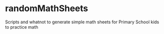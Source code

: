 # randomMathSheets
Scripts and whatnot to generate simple math sheets for Primary School kids to practice math
